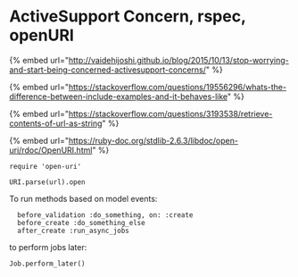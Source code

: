 # ActiveSupport Concern, rspec, openURI

{% embed url="http://vaidehijoshi.github.io/blog/2015/10/13/stop-worrying-and-start-being-concerned-activesupport-concerns/" %}

{% embed url="https://stackoverflow.com/questions/19556296/whats-the-difference-between-include-examples-and-it-behaves-like" %}

{% embed url="https://stackoverflow.com/questions/3193538/retrieve-contents-of-url-as-string" %}

{% embed url="https://ruby-doc.org/stdlib-2.6.3/libdoc/open-uri/rdoc/OpenURI.html" %}

```text
require 'open-uri'

URI.parse(url).open
```



To run methods based on model events:

```text
  before_validation :do_something, on: :create
  before_create :do_something_else
  after_create :run_async_jobs
```

to perform jobs later:  


```text
Job.perform_later()
```

